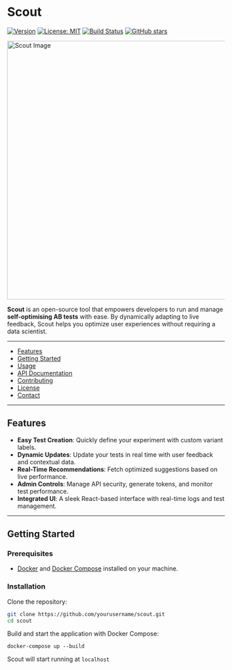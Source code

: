 # Scout

[![Version](https://img.shields.io/badge/version-1.0.0-blue.svg)](https://github.com/langleyi/scout)
[![License: MIT](https://img.shields.io/badge/License-MIT-yellow.svg)](LICENSE)
[![Build Status](https://img.shields.io/travis/langleyi/scout.svg)](https://travis-ci.com/langleyi/scout)
[![GitHub stars](https://img.shields.io/github/stars/yourusername/scout.svg?style=social)](https://github.com/langleyi/scout)

<img src="https://github.com/user-attachments/assets/b5a98742-cf7a-43de-abcd-a940228a8078" alt="Scout Image" width="600" height="auto" align="center">


**Scout** is an open-source tool that empowers developers to run and manage **self-optimising AB tests** with ease. By dynamically adapting to live feedback, Scout helps you optimize user experiences without requiring a data scientist.

---



- [Features](#features)
- [Getting Started](#getting-started)
- [Usage](#usage)
- [API Documentation](#api-documentation)
- [Contributing](#contributing)
- [License](#license)
- [Contact](#contact)

---

## Features

- **Easy Test Creation**: Quickly define your experiment with custom variant labels.
- **Dynamic Updates**: Update your tests in real time with user feedback and contextual data.
- **Real-Time Recommendations**: Fetch optimized suggestions based on live performance.
- **Admin Controls**: Manage API security, generate tokens, and monitor test performance.
- **Integrated UI**: A sleek React-based interface with real-time logs and test management.

---

## Getting Started

### Prerequisites

- [Docker](https://www.docker.com/get-started) and [Docker Compose](https://docs.docker.com/compose/install/) installed on your machine.

### Installation

Clone the repository:

```bash
git clone https://github.com/yourusername/scout.git
cd scout
```

Build and start the application with Docker Compose:
```
docker-compose up --build
```

Scout will start running at `localhost`
